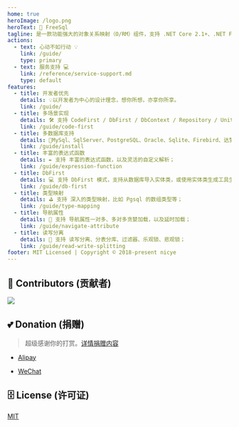 ```yaml
---
home: true
heroImage: /logo.png
heroText: 🦄 FreeSql
tagline: 是一款功能强大的对象关系映射（O/RM）组件，支持 .NET Core 2.1+、.NET Framework 4.0+、.NET 8.0 AOT` 以及 Xamarin✨
actions:
  - text: 心动不如行动 💡
    link: /guide/
    type: primary
  - text: 服务支持 💻
    link: /reference/service-support.md
    type: default
features:
  - title: 开发者优先
    details: 💡以开发者为中心的设计理念，想你所想，亦享你所享。
    link: /guide/
  - title: 多场景实现
    details: 🛠 支持 CodeFirst / DbFirst / DbContext / Repository / UnitOfWork / AOP / 支持 .NETCore 2.1+, .NETFramework 4.0+, Xamarin
    link: /guide/code-first
  - title: 多数据库支持
    details: 🌳MySql、SqlServer、PostgreSQL、Oracle、Sqlite、Firebird、达梦、人大金仓、南大通用、虚谷、神舟、翰高、ClickHouse、QuestDB、Access 等数据库
    link: /guide/install
  - title: 丰富的表达式函数
    details: ✒ 支持 丰富的表达式函数，以及灵活的自定义解析；
    link: /guide/expression-function
  - title: DbFirst
    details: 💻 支持 DbFirst 模式，支持从数据库导入实体类，或使用实体类生成工具生成实体类；
    link: /guide/db-first
  - title: 类型映射
    details: ⛳ 支持 深入的类型映射，比如 Pgsql 的数组类型等；
    link: /guide/type-mapping
  - title: 导航属性
    details: 🏁 支持 导航属性一对多、多对多贪婪加载，以及延时加载；
    link: /guide/navigate-attribute
  - title: 读写分离
    details: 📃 支持 读写分离、分表分库、过滤器、乐观锁、悲观锁；
    link: /guide/read-write-splitting
footer: MIT Licensed | Copyright © 2018-present nicye
---
```


## 👯 Contributors (贡献者)

<a href="https://contributors-img.web.app/image?repo=dotnetcore/FreeSql">
  <img src="https://contributors-img.web.app/image?repo=dotnetcore/FreeSql" />
</a>

## 💕 Donation (捐赠)

> 超级感谢你的打赏。[详情捐赠内容](./reference/donation.md)

- [Alipay](https://www.cnblogs.com/FreeSql/gallery/image/338860.html)

- [WeChat](https://www.cnblogs.com/FreeSql/gallery/image/338859.html)

## 🗄 License (许可证)

[MIT](https://github.com/dotnetcore/FreeSql/blob/master/LICENSE)

<ins class="adsbygoogle"
     style="display:block"
     data-ad-client="ca-pub-7223766210897652"
     data-ad-slot="3532742594"
     data-ad-format="auto"
     data-full-width-responsive="true"></ins>
